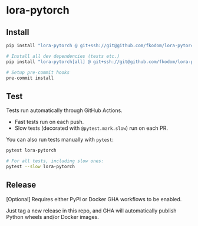 # lora-pytorch

## Install

```bash
pip install "lora-pytorch @ git+ssh://git@github.com/fkodom/lora-pytorch.git"

# Install all dev dependencies (tests etc.)
pip install "lora-pytorch[all] @ git+ssh://git@github.com/fkodom/lora-pytorch.git"

# Setup pre-commit hooks
pre-commit install
```


## Test

Tests run automatically through GitHub Actions.
* Fast tests run on each push.
* Slow tests (decorated with `@pytest.mark.slow`) run on each PR.

You can also run tests manually with `pytest`:
```bash
pytest lora-pytorch

# For all tests, including slow ones:
pytest --slow lora-pytorch
```


## Release

[Optional] Requires either PyPI or Docker GHA workflows to be enabled.

Just tag a new release in this repo, and GHA will automatically publish Python wheels and/or Docker images.
